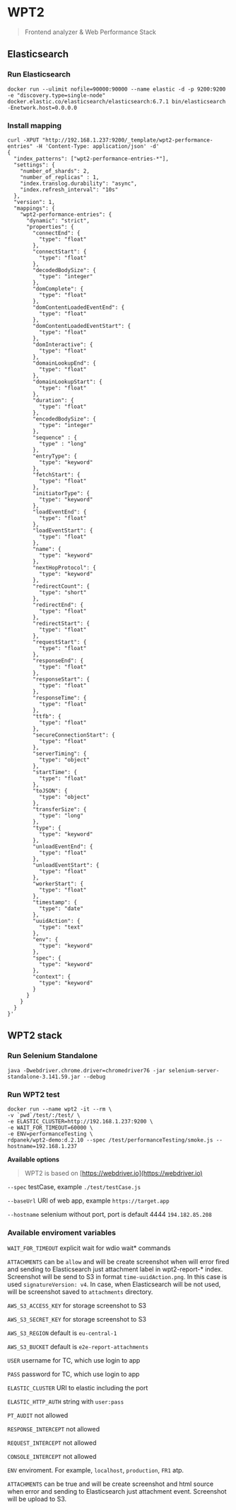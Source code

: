 # WPT2
> Frontend analyzer & Web Performance Stack

## Elasticsearch

### Run Elasticsearch
```
docker run --ulimit nofile=90000:90000 --name elastic -d -p 9200:9200 -e "discovery.type=single-node" docker.elastic.co/elasticsearch/elasticsearch:6.7.1 bin/elasticsearch -Enetwork.host=0.0.0.0
```

### Install mapping
```
curl -XPUT "http://192.168.1.237:9200/_template/wpt2-performance-entries" -H 'Content-Type: application/json' -d'
{
  "index_patterns": ["wpt2-performance-entries-*"],
  "settings": {
    "number_of_shards": 2,
    "number_of_replicas" : 1,
    "index.translog.durability": "async",
    "index.refresh_interval": "10s"
  },
  "version": 1,
  "mappings": {
    "wpt2-performance-entries": {
      "dynamic": "strict",
      "properties": {
        "connectEnd": {
          "type": "float"
        },
        "connectStart": {
          "type": "float"
        },
        "decodedBodySize": {
          "type": "integer"
        },
        "domComplete": {
          "type": "float"
        },
        "domContentLoadedEventEnd": {
          "type": "float"
        },
        "domContentLoadedEventStart": {
          "type": "float"
        },
        "domInteractive": {
          "type": "float"
        },
        "domainLookupEnd": {
          "type": "float"
        },
        "domainLookupStart": {
          "type": "float"
        },
        "duration": {
          "type": "float"
        },
        "encodedBodySize": {
          "type": "integer"
        },
        "sequence" : {
          "type" : "long"
        },
        "entryType": {
          "type": "keyword"
        },
        "fetchStart": {
          "type": "float"
        },
        "initiatorType": {
          "type": "keyword"
        },
        "loadEventEnd": {
          "type": "float"
        },
        "loadEventStart": {
          "type": "float"
        },
        "name": {
          "type": "keyword"
        },
        "nextHopProtocol": {
          "type": "keyword"
        },
        "redirectCount": {
          "type": "short"
        },
        "redirectEnd": {
          "type": "float"
        },
        "redirectStart": {
          "type": "float"
        },
        "requestStart": {
          "type": "float"
        },
        "responseEnd": {
          "type": "float"
        },
        "responseStart": {
          "type": "float"
        },
        "responseTime": {
          "type": "float"
        },
        "ttfb": {
          "type": "float"
        },
        "secureConnectionStart": {
          "type": "float"
        },
        "serverTiming": {
          "type": "object"
        },
        "startTime": {
          "type": "float"
        },
        "toJSON": {
          "type": "object"
        },
        "transferSize": {
          "type": "long"
        },
        "type": {
          "type": "keyword"
        },
        "unloadEventEnd": {
          "type": "float"
        },
        "unloadEventStart": {
          "type": "float"
        },
        "workerStart": {
          "type": "float"
        },
        "timestamp": {
          "type": "date"
        },
        "uuidAction": {
          "type": "text"
        },
        "env": {
          "type": "keyword"
        },
        "spec": {
          "type": "keyword"
        },
        "context": {
          "type": "keyword"
        }
      }
    }
  }
}'
```

## WPT2 stack

### Run Selenium Standalone
```
java -Dwebdriver.chrome.driver=chromedriver76 -jar selenium-server-standalone-3.141.59.jar --debug
```

### Run WPT2 test
```
docker run --name wpt2 -it --rm \
-v `pwd`/test/:/test/ \
-e ELASTIC_CLUSTER=http://192.168.1.237:9200 \
-e WAIT_FOR_TIMEOUT=60000 \
-e ENV=performanceTesting \
rdpanek/wpt2-demo:d.2.10 --spec /test/performanceTesting/smoke.js --hostname=192.168.1.237
```

**Available options**
> WPT2 is based on [https://webdriver.io](https://webdriver.io)

`--spec` testCase, example `./test/testCase.js`

`--baseUrl` URI of web app, example `https://target.app`

`--hostname` selenium without port, port is default 4444 `194.182.85.208`

### Available enviroment variables

`WAIT_FOR_TIMEOUT` explicit wait for wdio wait* commands

`ATTACHMENTS` can be `allow` and will be create screenshot when will error fired and sending to Elasticsearch just attachment label in wpt2-report-* index. Screenshot will be send to S3 in format `time-uuidAction.png`. In this case is used `signatureVersion: v4`. In case, when Elasticsearch will be not used, will be screenshot saved to `attachments` directory.

`AWS_S3_ACCESS_KEY` for storage screenshot to S3

`AWS_S3_SECRET_KEY` for storage screenshot to S3

`AWS_S3_REGION` default is `eu-central-1`

`AWS_S3_BUCKET` default is `e2e-report-attachments`

`USER` username for TC, which use login to app

`PASS` password for TC, which use login to app

`ELASTIC_CLUSTER` URI to elastic including the port

`ELASTIC_HTTP_AUTH` string with `user:pass`

`PT_AUDIT` not allowed

`RESPONSE_INTERCEPT` not allowed

`REQUEST_INTERCEPT` not allowed

`CONSOLE_INTERCEPT` not allowed

`ENV` enviroment. For example, `localhost`, `production`, `FR1` atp.

`ATTACHMENTS` can be true and will be create screenshot and html source when error and sending to Elasticsearch just attachment event. Screenshot will be upload to S3.
